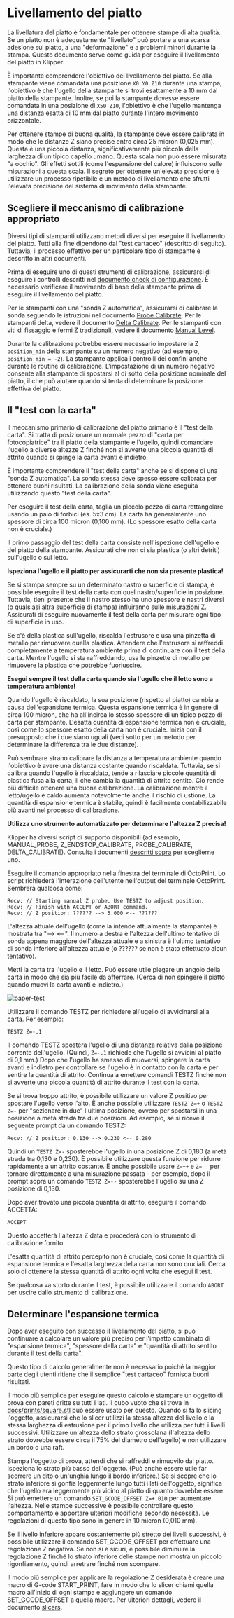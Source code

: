 # Livellamento del piatto

La livellatura del piatto è fondamentale per ottenere stampe di alta qualità. Se un piatto non è adeguatamente "livellato" può portare a una scarsa adesione sul piatto, a una "deformazione" e a problemi minori durante la stampa. Questo documento serve come guida per eseguire il livellamento del piatto in Klipper.

È importante comprendere l'obiettivo del livellamento del piatto. Se alla stampante viene comandata una posizione `X0 Y0 Z10` durante una stampa, l'obiettivo è che l'ugello della stampante si trovi esattamente a 10 mm dal piatto della stampante. Inoltre, se poi la stampante dovesse essere comandata in una posizione di `X50 Z10`, l'obiettivo è che l'ugello mantenga una distanza esatta di 10 mm dal piatto durante l'intero movimento orizzontale.

Per ottenere stampe di buona qualità, la stampante deve essere calibrata in modo che le distanze Z siano precise entro circa 25 micron (0,025 mm). Questa è una piccola distanza, significativamente più piccola della larghezza di un tipico capello umano. Questa scala non può essere misurata "a occhio". Gli effetti sottili (come l'espansione del calore) influiscono sulle misurazioni a questa scala. Il segreto per ottenere un'elevata precisione è utilizzare un processo ripetibile e un metodo di livellamento che sfrutti l'elevata precisione del sistema di movimento della stampante.

## Scegliere il meccanismo di calibrazione appropriato

Diversi tipi di stampanti utilizzano metodi diversi per eseguire il livellamento del piatto. Tutti alla fine dipendono dal "test cartaceo" (descritto di seguito). Tuttavia, il processo effettivo per un particolare tipo di stampante è descritto in altri documenti.

Prima di eseguire uno di questi strumenti di calibrazione, assicurarsi di eseguire i controlli descritti nel [documento check di configurazione](Config_checks.md). È necessario verificare il movimento di base della stampante prima di eseguire il livellamento del piatto.

Per le stampanti con una "sonda Z automatica", assicurarsi di calibrare la sonda seguendo le istruzioni nel documento [Probe Calibrate](Probe_Calibrate.md). Per le stampanti delta, vedere il documento [Delta Calibrate](Delta_Calibrate.md). Per le stampanti con viti di fissaggio e fermi Z tradizionali, vedere il documento [Manual Level](Manual_Level.md).

Durante la calibrazione potrebbe essere necessario impostare la Z `position_min` della stampante su un numero negativo (ad esempio, `position_min = -2`). La stampante applica i controlli dei confini anche durante le routine di calibrazione. L'impostazione di un numero negativo consente alla stampante di spostarsi al di sotto della posizione nominale del piatto, il che può aiutare quando si tenta di determinare la posizione effettiva del piatto.

## Il "test con la carta"

Il meccanismo primario di calibrazione del piatto primario è il "test della carta". Si tratta di posizionare un normale pezzo di "carta per fotocopiatrice" tra il piatto della stampante e l'ugello, quindi comandare l'ugello a diverse altezze Z finché non si avverte una piccola quantità di attrito quando si spinge la carta avanti e indietro.

È importante comprendere il "test della carta" anche se si dispone di una "sonda Z automatica". La sonda stessa deve spesso essere calibrata per ottenere buoni risultati. La calibrazione della sonda viene eseguita utilizzando questo "test della carta".

Per eseguire il test della carta, taglia un piccolo pezzo di carta rettangolare usando un paio di forbici (es. 5x3 cm). La carta ha generalmente uno spessore di circa 100 micron (0,100 mm). (Lo spessore esatto della carta non è cruciale.)

Il primo passaggio del test della carta consiste nell'ispezione dell'ugello e del piatto della stampante. Assicurati che non ci sia plastica (o altri detriti) sull'ugello o sul letto.

**Ispeziona l'ugello e il piatto per assicurarti che non sia presente plastica!**

Se si stampa sempre su un determinato nastro o superficie di stampa, è possibile eseguire il test della carta con quel nastro/superficie in posizione. Tuttavia, tieni presente che il nastro stesso ha uno spessore e nastri diversi (o qualsiasi altra superficie di stampa) influiranno sulle misurazioni Z. Assicurati di eseguire nuovamente il test della carta per misurare ogni tipo di superficie in uso.

Se c'è della plastica sull'ugello, riscalda l'estrusore e usa una pinzetta di metallo per rimuovere quella plastica. Attendere che l'estrusore si raffreddi completamente a temperatura ambiente prima di continuare con il test della carta. Mentre l'ugello si sta raffreddando, usa le pinzette di metallo per rimuovere la plastica che potrebbe fuoriuscire.

**Esegui sempre il test della carta quando sia l'ugello che il letto sono a temperatura ambiente!**

Quando l'ugello è riscaldato, la sua posizione (rispetto al piatto) cambia a causa dell'espansione termica. Questa espansione termica è in genere di circa 100 micron, che ha all'incirca lo stesso spessore di un tipico pezzo di carta per stampante. L'esatta quantità di espansione termica non è cruciale, così come lo spessore esatto della carta non è cruciale. Inizia con il presupposto che i due siano uguali (vedi sotto per un metodo per determinare la differenza tra le due distanze).

Può sembrare strano calibrare la distanza a temperatura ambiente quando l'obiettivo è avere una distanza costante quando riscaldata. Tuttavia, se si calibra quando l'ugello è riscaldato, tende a rilasciare piccole quantità di plastica fusa alla carta, il che cambia la quantità di attrito sentito. Ciò rende più difficile ottenere una buona calibrazione. La calibrazione mentre il letto/ugello è caldo aumenta notevolmente anche il rischio di ustione. La quantità di espansione termica è stabile, quindi è facilmente contabilizzabile più avanti nel processo di calibrazione.

**Utilizza uno strumento automatizzato per determinare l'altezza Z precisa!**

Klipper ha diversi script di supporto disponibili (ad esempio, MANUAL_PROBE, Z_ENDSTOP_CALIBRATE, PROBE_CALIBRATE, DELTA_CALIBRATE). Consulta i documenti [descritti sopra](#scegli-il-meccanismo-di-calibrazione-appropriato) per sceglierne uno.

Eseguire il comando appropriato nella finestra del terminale di OctoPrint. Lo script richiederà l'interazione dell'utente nell'output del terminale OctoPrint. Sembrerà qualcosa come:

```
Recv: // Starting manual Z probe. Use TESTZ to adjust position.
Recv: // Finish with ACCEPT or ABORT command.
Recv: // Z position: ?????? --> 5.000 <-- ??????
```

L'altezza attuale dell'ugello (come la intende attualmente la stampante) è mostrata tra "--> <--". Il numero a destra è l'altezza dell'ultimo tentativo di sonda appena maggiore dell'altezza attuale e a sinistra è l'ultimo tentativo di sonda inferiore all'altezza attuale (o ?????? se non è stato effettuato alcun tentativo).

Metti la carta tra l'ugello e il letto. Può essere utile piegare un angolo della carta in modo che sia più facile da afferrare. (Cerca di non spingere il piatto quando muovi la carta avanti e indietro.)

![paper-test](img/paper-test.jpg)

Utilizzare il comando TESTZ per richiedere all'ugello di avvicinarsi alla carta. Per esempio:

```
TESTZ Z=-.1
```

Il comando TESTZ sposterà l'ugello di una distanza relativa dalla posizione corrente dell'ugello. (Quindi, `Z=-.1` richiede che l'ugello si avvicini al piatto di 0,1 mm.) Dopo che l'ugello ha smesso di muoversi, spingere la carta avanti e indietro per controllare se l'ugello è in contatto con la carta e per sentire la quantità di attrito. Continua a emettere comandi TESTZ finché non si avverte una piccola quantità di attrito durante il test con la carta.

Se si trova troppo attrito, è possibile utilizzare un valore Z positivo per spostare l'ugello verso l'alto. È anche possibile utilizzare `TESTZ Z=+` o `TESTZ Z=-` per "sezionare in due" l'ultima posizione, ovvero per spostarsi in una posizione a metà strada tra due posizioni. Ad esempio, se si riceve il seguente prompt da un comando TESTZ:

```
Recv: // Z position: 0.130 --> 0.230 <-- 0.280
```

Quindi un `TESTZ Z=-` sposterebbe l'ugello in una posizione Z di 0,180 (a metà strada tra 0,130 e 0,230). È possibile utilizzare questa funzione per ridurre rapidamente a un attrito costante. È anche possibile usare `Z=++` e `Z=--` per tornare direttamente a una misurazione passata - per esempio, dopo il prompt sopra un comando `TESTZ Z=--` sposterebbe l'ugello su una Z posizione di 0,130.

Dopo aver trovato una piccola quantità di attrito, eseguire il comando ACCETTA:

```
ACCEPT
```

Questo accetterà l'altezza Z data e procederà con lo strumento di calibrazione fornito.

L'esatta quantità di attrito percepito non è cruciale, così come la quantità di espansione termica e l'esatta larghezza della carta non sono cruciali. Cerca solo di ottenere la stessa quantità di attrito ogni volta che esegui il test.

Se qualcosa va storto durante il test, è possibile utilizzare il comando `ABORT` per uscire dallo strumento di calibrazione.

## Determinare l'espansione termica

Dopo aver eseguito con successo il livellamento del piatto, si può continuare a calcolare un valore più preciso per l'impatto combinato di "espansione termica", "spessore della carta" e "quantità di attrito sentito durante il test della carta".

Questo tipo di calcolo generalmente non è necessario poiché la maggior parte degli utenti ritiene che il semplice "test cartaceo" fornisca buoni risultati.

Il modo più semplice per eseguire questo calcolo è stampare un oggetto di prova con pareti dritte su tutti i lati. Il cubo vuoto che si trova in [docs/prints/square.stl](prints/square.stl) può essere usato per questo. Quando si fa lo slicing l'oggetto, assicurarsi che lo slicer utilizzi la stessa altezza del livello e la stessa larghezza di estrusione per il primo livello che utilizza per tutti i livelli successivi. Utilizzare un'altezza dello strato grossolana (l'altezza dello strato dovrebbe essere circa il 75% del diametro dell'ugello) e non utilizzare un bordo o una raft.

Stampa l'oggetto di prova, attendi che si raffreddi e rimuovilo dal piatto. Ispeziona lo strato più basso dell'oggetto. (Può anche essere utile far scorrere un dito o un'unghia lungo il bordo inferiore.) Se si scopre che lo strato inferiore si gonfia leggermente lungo tutti i lati dell'oggetto, significa che l'ugello era leggermente più vicino al piatto di quanto dovrebbe essere. Si può emettere un comando `SET_GCODE_OFFSET Z=+.010` per aumentare l'altezza. Nelle stampe successive è possibile controllare questo comportamento e apportare ulteriori modifiche secondo necessità. Le regolazioni di questo tipo sono in genere in 10 micron (0,010 mm).

Se il livello inferiore appare costantemente più stretto dei livelli successivi, è possibile utilizzare il comando SET_GCODE_OFFSET per effettuare una regolazione Z negativa. Se non si è sicuri, è possibile diminuire la regolazione Z finché lo strato inferiore delle stampe non mostra un piccolo rigonfiamento, quindi arretrare finché non scompare.

Il modo più semplice per applicare la regolazione Z desiderata è creare una macro di G-code START_PRINT, fare in modo che lo slicer chiami quella macro all'inizio di ogni stampa e aggiungere un comando SET_GCODE_OFFSET a quella macro. Per ulteriori dettagli, vedere il documento [slicers](Slicers.md).
